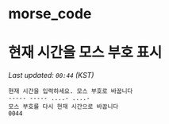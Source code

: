 # morse_code
# 현재 시간을 모스 부호 표시
<!-- MORSE_TIME_START -->
_Last updated: `00:44` (KST)_

```
현재 시간을 입력하세요. 모스 부호로 바꿉니다
----- ----- ....- ....-
모스 부호를 다시 현재 시간으로 바꿉니다
0044
```
<!-- MORSE_TIME_END -->
